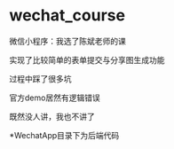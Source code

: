# wechat_course
微信小程序：我选了陈斌老师的课

实现了比较简单的表单提交与分享图生成功能

过程中踩了很多坑

官方demo居然有逻辑错误

既然没人讲，我也不讲了

*WechatApp目录下为后端代码
